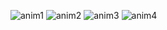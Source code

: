 ![anim1](./animation1.gif)
![anim2](./animation2.gif)
![anim3](./animation3.gif)
![anim4](./animation5.gif)
